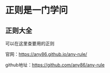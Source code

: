 # 正则是一门学问

## 正则大全
可以在这里查要用的正则

官网：https://any86.github.io/any-rule/

github地址：https://github.com/any86/any-rule

